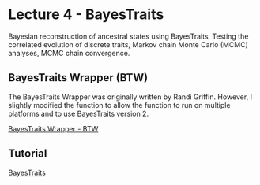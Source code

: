 # Lecture 4 - BayesTraits

Bayesian reconstruction of ancestral states using BayesTraits, Testing the correlated evolution of discrete traits, Markov chain Monte Carlo (MCMC) analyses, MCMC chain convergence.

## BayesTraits Wrapper (BTW)

The BayesTraits Wrapper was originally written by Randi Griffin. However, I slightly modified the function to allow the function to run on multiple platforms and to use BayesTraits version 2.

[BayesTraits Wrapper - BTW](./lecture4/BTW/)

## Tutorial

[BayesTraits](http://htmlpreview.github.com/?http://github.com/simjoly/CourseComparativeMethods/blob/master/lecture4/BayesTraits.html)
